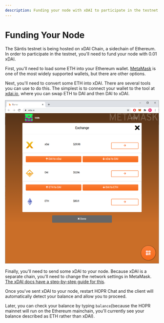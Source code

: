 ```yaml
---
description: Funding your node with xDAI to participate in the testnet
---
```


# Funding Your Node

The Säntis testnet is being hosted on xDAI Chain, a sidechain of Ethereum. In order to participate in the testnet, you'll need to fund your node with 0.01 xDAI.  
  
First, you'll need to load some ETH into your Ethereum wallet. [MetaMask](https://metamask.io/) is one of the most widely supported wallets, but there are other options.

Next, you'll need to convert some ETH into xDAI. There are several tools you can use to do this. The simplest is to connect your wallet to the tool at [xdai.io](https://xdai.io), where you can swap ETH to DAI and then DAI to xDAI.

![](../../.gitbook/assets/xdai-burner.png)

Finally, you'll need to send some xDAI to your node. Because xDAI is a separate chain, you'll need to change the network settings in MetaMask. [The xDAI docs have a step-by-step guide for this](https://www.xdaichain.com/for-users/wallets/metamask/metamask-setup).  
  
Once you've sent xDAI to your node, restart HOPR Chat and the client will automatically detect your balance and allow you to proceed.  
  
Later, you can check your balance by typing `balance`\(because the HOPR mainnet will run on the Ethereum mainchain, you'll currently see your balance described as ETH rather than xDAI\).

